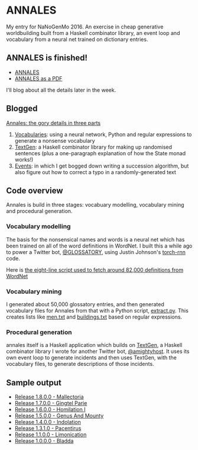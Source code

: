 ANNALES
=======

My entry for NaNoGenMo 2016. An exercise in cheap generative worldbuilding
built from a Haskell combinator library, an event loop and vocabulary from
a neural net trained on dictionary entries.

## ANNALES is finished!

* [ANNALES](output/annales.md)
* [ANNALES as a PDF](output/annales.pdf)

I'll blog about all the details later in the week.

## Blogged

[Annales: the gory details in three parts](http://mikelynch.org/2016/Dec/10/annales-details/)

1. [Vocabularies](http://mikelynch.org/2016/Dec/10/annales-1-vocab/):
   using a neural network, Python and regular expressions to generate
   a nonsense vocabulary
2. [TextGen](http://mikelynch.org/2016/Dec/10/annales-2-textgen/): a
   Haskell combinator library for making up randomised sentences (plus
   a one-paragraph explanation of how the State monad works!)
3. [Events](http://mikelynch.org/2016/Dec/10/annales-3-events/): in
   which I get bogged down writing a succession algorithm, but also
   figure out how to correct a typo in a randomly-generated text


## Code overview

Annales is build in three stages: vocabuary modelling, vocabulary
mining and procedural generation.

### Vocabulary modelling

The basis for the nonsensical names and words is a neural net which
has been trained on all of the word definitions in WordNet. I built
this a while ago to power a Twitter bot,
[@GLOSSATORY](http://bots.mikelynch.org/glossatory/), using Justin
Johnson's [torch-rnn](https://github.com/jcjohnson/torch-rnn) code.

Here is
[the eight-line script used to fetch around 82,000 definitions from WordNet](data/wordnetdefs.py)

### Vocabulary mining

I generated about 50,000 glossatory entries, and then generated
vocabulary files for Annales from that with a Python script,
[extract.py](data/extract.py). This creates lists like
[men.txt](data/men.txt) and [buildings.txt](data/buildings.txt) based on
regular expressions.

### Procedural generation

annales itself is a Haskell application which builds on
[TextGen](https://github.com/spikelynch/textgen), a Haskell combinator
library I wrote for another Twitter bot,
[@amightyhost](http://bots.mikelynch.org/amightyhost/).  It uses its
own event loop to generate incidents and then uses TextGen, with the
vocabulary files, to generate descriptions of those incidents.

## Sample output

* [Release 1.8.0.0 - Mallectoria](output/sample-1.8.0.0-Mallectoria.md)
* [Release 1.7.0.0 - Gingtel Parie](output/sample-1.7.0.0-Gingtel-Parie.md)
* [Release 1.6.0.0 - Homilation I](output/sample-1.6.0.0-Homilation-I.md)
* [Release 1.5.0.0 - Genus And Mounty](output/sample-1.5.0.0-Genus-And-Mounty.md)
* [Release 1.4.0.0 - Indolation](output/sample-1.4.0.0-Indolation.md)
* [Release 1.3.1.0 - Pacentirus](output/sample-1.3.1.0-Pacentirus.md)
* [Release 1.1.0.0 - Limonication](output/sample-1.1.0.0-Limonication.md)
* [Release 1.0.0.0 - Bladda](output/sample-1.0.0.0-Bladda.md)

